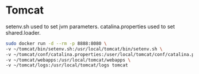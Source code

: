 # Tomcat

setenv.sh used to set jvm parameters.
catalina.properties used to set shared.loader.

```bash
sudo docker run -d --rm -p 8888:8080 \
-v ~/tomcat/bin/setenv.sh:/usr/local/tomcat/bin/setenv.sh \
-v ~/tomcat/conf/catalina.properties:/user/local/tomcat/conf/catalina.properties \
-v ~/tomcat/webapps:/usr/local/tomcat/webapps \
-v ~/tomcat/logs:/usr/local/tomcat/logs tomcat
```